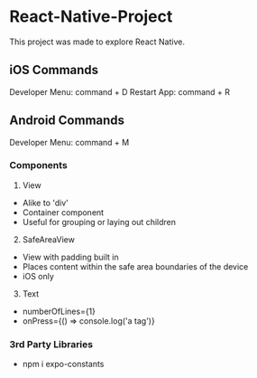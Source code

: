 # React-Native-Project

This project was made to explore React Native. 

## iOS Commands
Developer Menu: command + D
Restart App: command + R

## Android Commands
Developer Menu: command + M

### Components

1. View
- Alike to 'div'
- Container component 
- Useful for grouping or laying out children

2. SafeAreaView
- View with padding built in
- Places content within the safe area boundaries of the device
- iOS only

3. Text
- numberOfLines={1}
- onPress={() => console.log('a tag')}

### 3rd Party Libraries
- npm i expo-constants